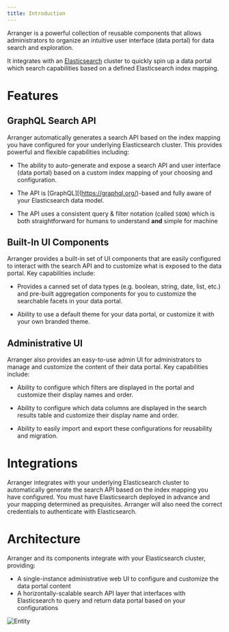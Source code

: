 ```yaml
---
title: Introduction
---
```


Arranger is a powerful collection of reusable components that allows administrators to organize an intuitive user interface (data portal) for data search and exploration.

It integrates with an [Elasticsearch](https://www.elastic.co/) cluster to quickly spin up a data portal which search capabilities based on a defined Elasticsearch index mapping.

# Features

## GraphQL Search API

Arranger automatically generates a search API based on the index mapping you have configured for your underlying Elasticsearch cluster.  This provides powerful and flexible capabilities including:

* The ability to auto-generate and expose a search API and user interface (data portal) based on a custom index mapping of your choosing and configuration.

* The API is [GraphQL][(https://graphql.org/)-based and fully aware of your Elasticsearch data model.

* The API uses a consistent query & filter notation (called `SQON`) which is both straightforward for humans to understand **and** simple for machine

## Built-In UI Components

Arranger provides a built-in set of UI components that are easily configured to interact with the search API and to customize what is exposed to the data portal.  Key capabilities include:

* Provides a canned set of data types (e.g. boolean, string, date, list, etc.) and pre-built aggregation components for you to customize the searchable facets in your data portal.

* Ability to use a default theme for your data portal, or customize it with your own branded theme.

## Administrative UI

Arranger also provides an easy-to-use admin UI for administrators to manage and customize the content of their data portal.  Key capabilities include:

* Ability to configure which filters are displayed in the portal and customize their display names and order.

* Ability to configure which data columns are displayed in the search results table and customize their display name and order.

* Ability to easily import and export these configurations for reusability and migration.

# Integrations

Arranger integrates with your underlying Elasticsearch cluster to automatically generate the search API based on the index mapping you have configured.  You must have Elasticsearch deployed in advance and your mapping determined as prequisites.  Arranger will also need the correct credentials to authenticate with Elasticsearch.

# Architecture

Arranger and its components integrate with your Elasticsearch cluster, providing:

* A single-instance administrative web UI to configure and customize the data portal content
* A horizontally-scalable search API layer that interfaces with Elasticsearch to query and return data portal based on your configurations

![Entity](/assets/arch.png 'Architecture')